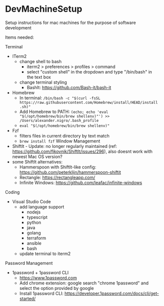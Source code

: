 # DevMachineSetup
Setup instructions for mac machines for the purpose of software development


Items needed:

Terminal
- ITerm2
    - change shell to bash
        - iterm2 > preferences > profiles > command
        - select "custom shell" in the dropdown and type "/bin/bash" in the text box
    - change terminal styling
        - BashIt: https://github.com/Bash-it/bash-it 
- Homebrew
    - In terminal: ` /bin/bash -c "$(curl -fsSL https://raw.githubusercontent.com/Homebrew/install/HEAD/install.sh)" `
    - Add Homebrew to PATH: ` (echo; echo 'eval "$(/opt/homebrew/bin/brew shellenv)"') >> /Users/alexander.nigro/.bash_profile `
    - ` eval "$(/opt/homebrew/bin/brew shellenv)" `
- Fzf
    - filters files in current directory by text match
    - `brew install fzf`
Window Management
- ShiftIt - Update: no longer regularly maintained (ref: https://github.com/fikovnik/ShiftIt/issues/296), also doesnt work with newest Mac OS version?
- some ShiftIt alternatives:
    - Hammerspoon with ShiftIt-like config: https://github.com/peterklijn/hammerspoon-shiftit
    - Rectangle: https://rectangleapp.com/
    - Infinite Windows: https://github.com/leafac/infinite-windows 


Coding
- Visual Studio Code
    - add language support
        - nodejs
        - typescript
        - python
        - java
        - golang
        - terraform
        - ansible
        - bash
    - update terminal to iterm2

Password Management
- 1password + 1password CLI
    - https://www.1password.com
    - Add chrome extension: google search "chrome 1password" and select the option provided by google
    - Install 1password CLI: https://developer.1password.com/docs/cli/get-started/ 
    